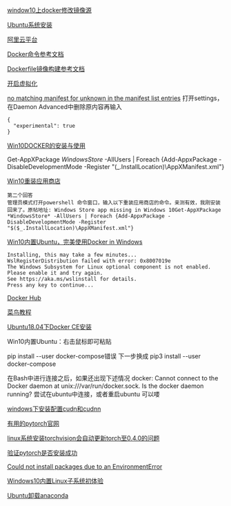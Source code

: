 [window10上docker修改镜像源](https://blog.csdn.net/my__holiday/article/details/79111397)

[Ubuntu系统安装](https://morvanzhou.github.io/tutorials/others/linux-basic/1-2-install/)

[阿里云平台](https://cr.console.aliyun.com/cn-hangzhou/instances/repositories)

[Docker命令参考文档](https://docs.docker.com/engine/reference/commandline/cli/?spm=5176.8351553.0.0.7f231991pCVTbc)

[Dockerfile镜像构建参考文档](https://docs.docker.com/engine/reference/builder/?spm=5176.8351553.0.0.7f231991pCVTbc)

[开启虚拟化](https://blog.csdn.net/hunan961/article/details/79484098)

[no matching manifest for unknown in the manifest list entries](https://blog.csdn.net/u013948858/article/details/80811986)
打开settings，在Daemon Advanced中删除原内容再输入
```
{
  "experimental": true
}
```

[Win10DOCKER的安装与使用](https://blog.csdn.net/hunan961/article/details/79484098)

Get-AppXPackage *WindowsStore* -AllUsers | Foreach {Add-AppxPackage -DisableDevelopmentMode -Register "$($_.InstallLocation)\AppXManifest.xml"}

[Win10重装应用商店](https://www.zhihu.com/question/36090296)
```
第二个回答
管理员模式打开powershell 命令窗口，输入以下重装应用商店的命令。亲测有效，我刚安装回来了。原帖地址: Windows Store app missing in Windows 10Get-AppXPackage *WindowsStore* -AllUsers | Foreach {Add-AppxPackage -DisableDevelopmentMode -Register "$($_.InstallLocation)\AppXManifest.xml"}
```

[Win10内置Ubuntu，完美使用Docker in Windows](https://www.jianshu.com/p/97d16b68045f)

```
Installing, this may take a few minutes...
WslRegisterDistribution failed with error: 0x8007019e
The Windows Subsystem for Linux optional component is not enabled. Please enable it and try again.
See https://aka.ms/wslinstall for details.
Press any key to continue...
```

[Docker Hub](https://hub.docker.com/)

[菜鸟教程](https://www.runoob.com/docker/docker-tutorial.html)

[Ubuntu18.04下Docker CE安装](https://www.jianshu.com/p/07e405c01880)

Win10内置Ubuntu：右击鼠标即可粘贴

pip install --user docker-compose错误
下一步换成
pip3 install --user docker-compose

在Bash中进行连接之后，如果还出现下述情况
docker: Cannot connect to the Docker daemon at unix:///var/run/docker.sock. Is the docker daemon running?
尝试在ubuntu中连接，或者重启ubuntu
可以喽

[windows下安装配置cudn和cudnn](https://www.jianshu.com/p/9bdeb033e765)

[有用的pytorch官网](https://pytorch.org/get-started/locally/)

[linux系统安装torchvision会自动更新torch至0.4.0的问题](https://blog.csdn.net/m0_38046027/article/details/80924442)

[验证pytorch是否安装成功](https://blog.csdn.net/red_stone1/article/details/78727096)

[Could not install packages due to an EnvironmentError](https://blog.csdn.net/a781751136/article/details/80231406)

[Windows10内置Linux子系统初体验](https://www.jianshu.com/p/bc38ed12da1d)

[Ubuntu卸载anaconda](https://blog.csdn.net/vselfdom/article/details/88523543)
